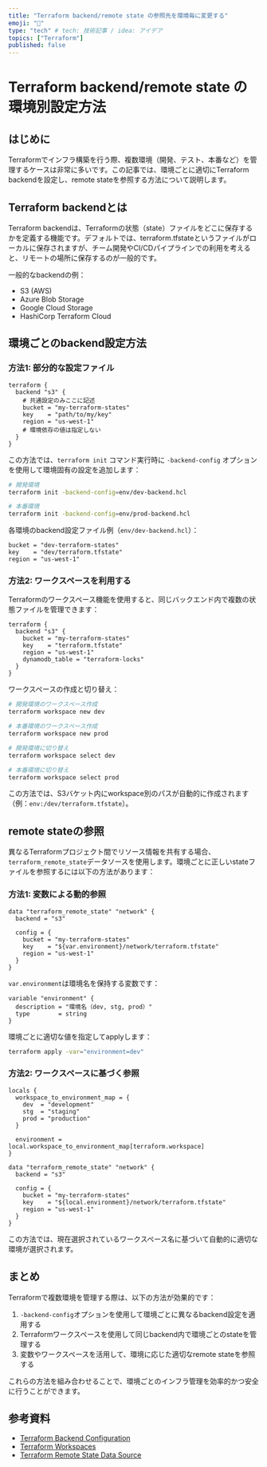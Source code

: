 ```yaml
---
title: "Terraform backend/remote state の参照先を環境毎に変更する"
emoji: "🐔"
type: "tech" # tech: 技術記事 / idea: アイデア
topics: ["Terraform"]
published: false
---
```


# Terraform backend/remote state の環境別設定方法

## はじめに

Terraformでインフラ構築を行う際、複数環境（開発、テスト、本番など）を管理するケースは非常に多いです。この記事では、環境ごとに適切にTerraform backendを設定し、remote stateを参照する方法について説明します。

## Terraform backendとは

Terraform backendは、Terraformの状態（state）ファイルをどこに保存するかを定義する機能です。デフォルトでは、terraform.tfstateというファイルがローカルに保存されますが、チーム開発やCI/CDパイプラインでの利用を考えると、リモートの場所に保存するのが一般的です。

一般的なbackendの例：
- S3 (AWS)
- Azure Blob Storage
- Google Cloud Storage
- HashiCorp Terraform Cloud

## 環境ごとのbackend設定方法

### 方法1: 部分的な設定ファイル

```hcl
terraform {
  backend "s3" {
    # 共通設定のみここに記述
    bucket = "my-terraform-states"
    key    = "path/to/my/key"
    region = "us-west-1"
    # 環境依存の値は指定しない
  }
}
```

この方法では、`terraform init` コマンド実行時に `-backend-config` オプションを使用して環境固有の設定を追加します：

```bash
# 開発環境
terraform init -backend-config=env/dev-backend.hcl

# 本番環境
terraform init -backend-config=env/prod-backend.hcl
```

各環境のbackend設定ファイル例（`env/dev-backend.hcl`）：

```hcl
bucket = "dev-terraform-states"
key    = "dev/terraform.tfstate"
region = "us-west-1"
```

### 方法2: ワークスペースを利用する

Terraformのワークスペース機能を使用すると、同じバックエンド内で複数の状態ファイルを管理できます：

```hcl
terraform {
  backend "s3" {
    bucket = "my-terraform-states"
    key    = "terraform.tfstate"
    region = "us-west-1"
    dynamodb_table = "terraform-locks"
  }
}
```

ワークスペースの作成と切り替え：

```bash
# 開発環境のワークスペース作成
terraform workspace new dev

# 本番環境のワークスペース作成
terraform workspace new prod

# 開発環境に切り替え
terraform workspace select dev

# 本番環境に切り替え
terraform workspace select prod
```

この方法では、S3バケット内にworkspace別のパスが自動的に作成されます（例：`env:/dev/terraform.tfstate`）。

## remote stateの参照

異なるTerraformプロジェクト間でリソース情報を共有する場合、`terraform_remote_state`データソースを使用します。環境ごとに正しいstateファイルを参照するには以下の方法があります：

### 方法1: 変数による動的参照

```hcl
data "terraform_remote_state" "network" {
  backend = "s3"
  
  config = {
    bucket = "my-terraform-states"
    key    = "${var.environment}/network/terraform.tfstate"
    region = "us-west-1"
  }
}
```

`var.environment`は環境名を保持する変数です：

```hcl
variable "environment" {
  description = "環境名（dev, stg, prod）"
  type        = string
}
```

環境ごとに適切な値を指定してapplyします：

```bash
terraform apply -var="environment=dev"
```

### 方法2: ワークスペースに基づく参照

```hcl
locals {
  workspace_to_environment_map = {
    dev  = "development"
    stg  = "staging"
    prod = "production"
  }
  
  environment = local.workspace_to_environment_map[terraform.workspace]
}

data "terraform_remote_state" "network" {
  backend = "s3"
  
  config = {
    bucket = "my-terraform-states"
    key    = "${local.environment}/network/terraform.tfstate"
    region = "us-west-1"
  }
}
```

この方法では、現在選択されているワークスペース名に基づいて自動的に適切な環境が選択されます。

## まとめ

Terraformで複数環境を管理する際は、以下の方法が効果的です：

1. `-backend-config`オプションを使用して環境ごとに異なるbackend設定を適用する
2. Terraformワークスペースを使用して同じbackend内で環境ごとのstateを管理する
3. 変数やワークスペースを活用して、環境に応じた適切なremote stateを参照する

これらの方法を組み合わせることで、環境ごとのインフラ管理を効率的かつ安全に行うことができます。

## 参考資料

- [Terraform Backend Configuration](https://www.terraform.io/docs/language/settings/backends/configuration.html)
- [Terraform Workspaces](https://www.terraform.io/docs/language/state/workspaces.html)
- [Terraform Remote State Data Source](https://www.terraform.io/docs/language/state/remote-state-data.html)
